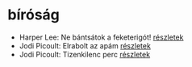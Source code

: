 # bíróság

- Harper Lee: Ne bántsátok a feketerigót! [részletek](_details/Harper%20Lee.md#id_987)
- Jodi Picoult: Elrabolt az apám [részletek](_details/Jodi%20Picoult.md#id_349)
- Jodi Picoult: Tizenkilenc perc [részletek](_details/Jodi%20Picoult.md#id_348)